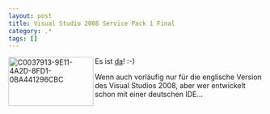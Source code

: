 ```yaml
---
layout: post
title: Visual Studio 2008 Service Pack 1 Final
category: .*
tags: []
---
```

<p><img title="C0037913-9E11-4A2D-8FD1-0BA441296CBC" style="border-right: 0px; border-top: 0px; border-left: 0px; border-bottom: 0px" height="97" alt="C0037913-9E11-4A2D-8FD1-0BA441296CBC" src="http://anheledirwp.blob.core.windows.net/wordpress/2008/08/C0037913-9E11-4A2D-8FD1-0BA441296CBC_3.gif" width="168" align="left" border="0" /> Es ist <a href="http://www.microsoft.com/downloads/details.aspx?FamilyID=fbee1648-7106-44a7-9649-6d9f6d58056e&amp;DisplayLang=en" target="_blank">da</a>! :-)</p>  <p></p>  <p>Wenn auch vorläufig nur für die englische Version des Visual Studios 2008, aber wer entwickelt schon mit einer deutschen IDE…</p>
